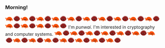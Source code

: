 ### Morning!

<!--
**punwai/punwai** is a ✨ _special_ ✨ repository because its `README.md` (this file) appears on your GitHub profile.

Here are some ideas to get you started:

- 🔭 I’m currently working on ...
- 🌱 I’m currently learning ...
- 👯 I’m looking to collaborate on ...
- 🤔 I’m looking for help with ...
- 💬 Ask me about ...
- 📫 How to reach me: ...
- 😄 Pronouns: ...
- ⚡ Fun fact: ...
-->

<img src="./rustacean-flat-gesture.svg" width="25px"><img src="./rust-urchin.svg" width="25px"><img src="./rustacean-flat-gesture.svg" width="25px"><img src="./rust-urchin.svg" width="25px"><img src="./rustacean-flat-gesture.svg" width="25px"><img src="./rust-urchin.svg" width="25px"><img src="./rustacean-flat-gesture.svg" width="25px"><img src="./rust-urchin.svg" width="25px"><img src="./rustacean-flat-gesture.svg" width="25px"><img src="./rust-urchin.svg" width="25px"><img src="./rustacean-flat-gesture.svg" width="25px"><img src="./rust-urchin.svg" width="25px"><img src="./rustacean-flat-gesture.svg" width="25px"><img src="./rust-urchin.svg" width="25px"><img src="./rustacean-flat-gesture.svg" width="25px"><img src="./rust-urchin.svg" width="25px"><img src="./rustacean-flat-gesture.svg" width="25px"><img src="./rust-urchin.svg" width="25px"><img src="./rustacean-flat-gesture.svg" width="25px"><img src="./rust-urchin.svg" width="25px"><img src="./rustacean-flat-gesture.svg" width="25px"><img src="./rust-urchin.svg" width="25px"><img src="./rustacean-flat-gesture.svg" width="25px"><img src="./rust-urchin.svg" width="25px"><img src="./rustacean-flat-gesture.svg" width="25px"><img src="./rust-urchin.svg" width="25px"><img src="./rustacean-flat-gesture.svg" width="25px"><img src="./rust-urchin.svg" width="25px">
I'm _punwai_. I'm interested in cryptography and computer systems. 
<img src="./rustacean-flat-gesture.svg" width="25px"><img src="./rust-urchin.svg" width="25px"><img src="./rustacean-flat-gesture.svg" width="25px"><img src="./rust-urchin.svg" width="25px"><img src="./rustacean-flat-gesture.svg" width="25px"><img src="./rust-urchin.svg" width="25px"><img src="./rustacean-flat-gesture.svg" width="25px"><img src="./rust-urchin.svg" width="25px"><img src="./rustacean-flat-gesture.svg" width="25px"><img src="./rust-urchin.svg" width="25px"><img src="./rustacean-flat-gesture.svg" width="25px"><img src="./rust-urchin.svg" width="25px"><img src="./rustacean-flat-gesture.svg" width="25px"><img src="./rust-urchin.svg" width="25px"><img src="./rustacean-flat-gesture.svg" width="25px"><img src="./rust-urchin.svg" width="25px"><img src="./rustacean-flat-gesture.svg" width="25px"><img src="./rust-urchin.svg" width="25px"><img src="./rustacean-flat-gesture.svg" width="25px"><img src="./rust-urchin.svg" width="25px"><img src="./rustacean-flat-gesture.svg" width="25px"><img src="./rust-urchin.svg" width="25px"><img src="./rustacean-flat-gesture.svg" width="25px"><img src="./rust-urchin.svg" width="25px"><img src="./rustacean-flat-gesture.svg" width="25px"><img src="./rust-urchin.svg" width="25px"><img src="./rustacean-flat-gesture.svg" width="25px"><img src="./rust-urchin.svg" width="25px">
